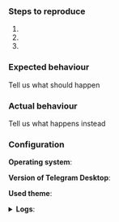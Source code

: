 <!--
Thanks for reporting issues of Telegram Desktop!

To make it easier for us to help you please enter detailed information below.
--> 
### Steps to reproduce
1. 
2. 
3. 

### Expected behaviour
Tell us what should happen

### Actual behaviour
Tell us what happens instead

### Configuration
**Operating system**:

**Version of Telegram Desktop**:

**Used theme**:

<details><summary><b>Logs</b>:</summary>
Insert log.txt here (if necessary)
</details>
